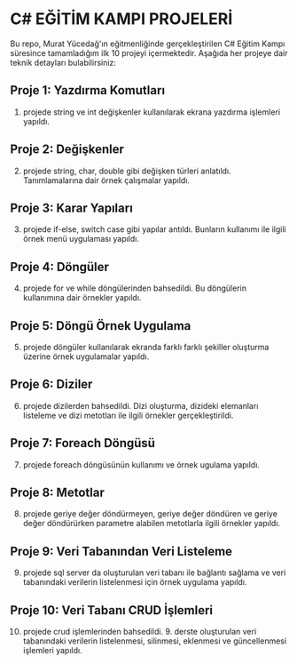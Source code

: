 # C# EĞİTİM KAMPI PROJELERİ
Bu repo, Murat Yücedağ'ın eğitmenliğinde gerçekleştirilen C# Eğitim Kampı süresince tamamladığım ilk 10 projeyi içermektedir. Aşağıda her projeye dair teknik detayları bulabilirsiniz:
## Proje 1: Yazdırma Komutları
1. projede string ve int değişkenler kullanılarak ekrana yazdırma işlemleri yapıldı.
## Proje 2: Değişkenler
2. projede string, char, double gibi değişken türleri anlatıldı. Tanımlamalarına dair örnek çalışmalar yapıldı.
## Proje 3: Karar Yapıları
3. projede if-else, switch case gibi yapılar antıldı. Bunların kullanımı ile ilgili örnek menü uygulaması yapıldı.
## Proje 4: Döngüler
4. projede for ve while döngülerinden bahsedildi. Bu döngülerin kullanımına dair örnekler yapıldı.
## Proje 5: Döngü Örnek Uygulama
5. projede döngüler kullanılarak ekranda farklı farklı şekiller oluşturma üzerine örnek uygulamalar yapıldı.
## Proje 6: Diziler
6. projede dizilerden bahsedildi. Dizi oluşturma, dizideki elemanları listeleme ve dizi metotları ile ilgili örnekler gerçekleştirildi.
## Proje 7: Foreach Döngüsü
7. projede foreach döngüsünün kullanımı ve örnek ugulama yapıldı.
## Proje 8: Metotlar
8. projede geriye değer döndürmeyen, geriye değer döndüren ve geriye değer döndürürken parametre alabilen metotlarla ilgili örnekler yapıldı.
## Proje 9: Veri Tabanından Veri Listeleme
9. projede sql server da oluşturulan veri tabanı ile bağlantı sağlama ve veri tabanındaki verilerin listelenmesi için örnek uygulama yapıldı.
## Proje 10: Veri Tabanı CRUD İşlemleri
10. projede crud işlemlerinden bahsedildi. 9. derste oluşturulan veri tabanındaki verilerin listelenmesi, silinmesi, eklenmesi ve güncellenmesi işlemleri yapıldı.








